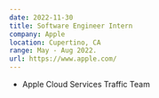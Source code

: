 ```yaml
---
date: 2022-11-30
title: Software Engineer Intern
company: Apple
location: Cupertino, CA
range: May - Aug 2022.
url: https://www.apple.com/
---
```


- Apple Cloud Services Traffic Team
